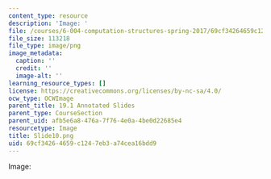```yaml
---
content_type: resource
description: 'Image: '
file: /courses/6-004-computation-structures-spring-2017/69cf34264659c1247eb3a74cea16bdd9_Slide10.png
file_size: 113218
file_type: image/png
image_metadata:
  caption: ''
  credit: ''
  image-alt: ''
learning_resource_types: []
license: https://creativecommons.org/licenses/by-nc-sa/4.0/
ocw_type: OCWImage
parent_title: 19.1 Annotated Slides
parent_type: CourseSection
parent_uid: afb5e6a8-476a-7f76-4e0a-4be0d22685e4
resourcetype: Image
title: Slide10.png
uid: 69cf3426-4659-c124-7eb3-a74cea16bdd9
---
```

Image: 
